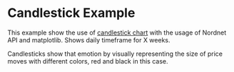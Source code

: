 # Candlestick Example
This example show the use of [candlestick chart](https://en.wikipedia.org/wiki/Candlestick_chart) with the usage of Nordnet API and matplotlib. Shows daily timeframe for X weeks.

Candlesticks show that emotion by visually representing the size of price moves with different colors, red and black in this case.
